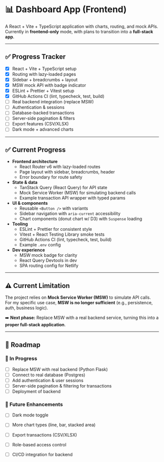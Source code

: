 # 📊 Dashboard App (Frontend)

A React + Vite + TypeScript application with charts, routing, and mock APIs.  
Currently in **frontend-only** mode, with plans to transition into a **full-stack app**.


---

## ✅ Progress Tracker

- [x] React + Vite + TypeScript setup
- [x] Routing with lazy-loaded pages
- [x] Sidebar + breadcrumbs + layout
- [x] MSW mock API with badge indicator
- [x] ESLint + Prettier + Vitest setup
- [x] GitHub Actions CI (lint, typecheck, test, build)
- [ ] Real backend integration (replace MSW)
- [ ] Authentication & sessions
- [ ] Database-backed transactions
- [ ] Server-side pagination & filters
- [ ] Export features (CSV/XLSX)
- [ ] Dark mode + advanced charts

---

## ✅ Current Progress

- **Frontend architecture**
  - React Router v6 with lazy-loaded routes
  - Page layout with sidebar, breadcrumbs, header
  - Error boundary for route safety
- **State & data**
  - TanStack Query (React Query) for API state
  - Mock Service Worker (MSW) for simulating backend calls
  - Example transaction API wrapper with typed params
- **UI & components**
  - Reusable `<Button />` with variants
  - Sidebar navigation with `aria-current` accessibility
  - Chart components (donut chart w/ D3) with `Suspense` loading
- **Tooling**
  - ESLint + Prettier for consistent style
  - Vitest + React Testing Library smoke tests
  - GitHub Actions CI (lint, typecheck, test, build)
  - Example `.env` config
- **Dev experience**
  - MSW mock badge for clarity
  - React Query Devtools in dev
  - SPA routing config for Netlify

---

## ⚠️ Current Limitation

The project relies on **Mock Service Worker (MSW)** to simulate API calls.  
For my specific use case, **MSW is no longer sufficient** (e.g., persistence, auth, business logic).  

➡️ **Next phase:** Replace MSW with a real backend service, turning this into a **proper full-stack application**.

---

## 📌 Roadmap

### 🔨 In Progress
- [ ] Replace MSW with real backend (Python Flask)
- [ ] Connect to real database (Postgres)
- [ ] Add authentication & user sessions
- [ ] Server-side pagination & filtering for transactions
- [ ] Deployment of backend

### 📅 Future Enhancements
- [ ] Dark mode toggle
- [ ] More chart types (line, bar, stacked area)
- [ ] Export transactions (CSV/XLSX)
- [ ] Role-based access control
- [ ] CI/CD integration for backend


